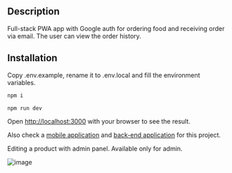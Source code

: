 ## Description

Full-stack PWA app with Google auth for ordering food and receiving order via email. The user can view the order history.

## Installation

Copy .env.example, rename it to .env.local and fill the environment variables.

```bash
npm i
```
```bash
npm run dev
```

Open [http://localhost:3000](http://localhost:3000) with your browser to see the
result.

Also check a [mobile application](https://github.com/Yevhenns/pizza_mob.git) and [back-end application](https://github.com/Yevhenns/pizza-nest.git) for this project.

Editing a product with admin panel. Available only for admin.

![image](https://github.com/user-attachments/assets/b835d6d6-c8fc-4d1b-a786-544a789d01c9)
